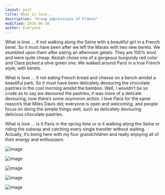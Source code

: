 ```yaml
---
layout: post
title: What is love...
description: "Group impressions of France"
modified: 2016-06-30
author: Everyone
---
```


What is love … if not walking along the Seine with a beautiful girl in a French beret. So it must have been after we left the Marais with two new berets. We stumbled upon them after eating an afternoon gelato. They are 100% wool and were quite cheap. Keziah chose one of a gorgeous burgundy red color and Clara picked a olive green one. We walked around Paris in a true French style; with berets. 

What is love … if not eating French bread and cheese on a bench amidst a beautiful park. So it must have been delicately devouring the chocolate pastries in the cool morning amidst the bamboo. Well, I wouldn’t be so crude as to say we devoured the pastries, it was more of a delicate devouring; now there’s some oxymoron action. I love Paris for the same reason’s that Miles Davis did; everyone is open and welcoming, and people focus on doing the simple things well, such as delicately devouring delicious chocolate pastries. 

What is love … Is it Paris in the spring time or is it walking along the Seine or riding the subway and catching every single transfer without waiting. Actually, it’s being here with my four grandchildren and really enjoying all of their energy and enthusiasm.

![image](/ireland-france/images/630_1.jpg)

![image](/ireland-france/images/630_2.jpg)

![image](/ireland-france/images/630_3.jpg)

![image](/ireland-france/images/630_4.jpg)

![image](/ireland-france/images/630_5.jpg)
